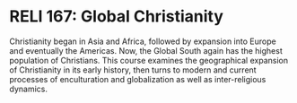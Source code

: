 # RELI 167: Global Christianity

Christianity began in Asia and Africa, followed by expansion into Europe and eventually the Americas. Now, the Global South again has the highest population of Christians. This course examines the geographical expansion of Christianity in its early history, then turns to modern and current processes of enculturation and globalization as well as inter-religious dynamics.